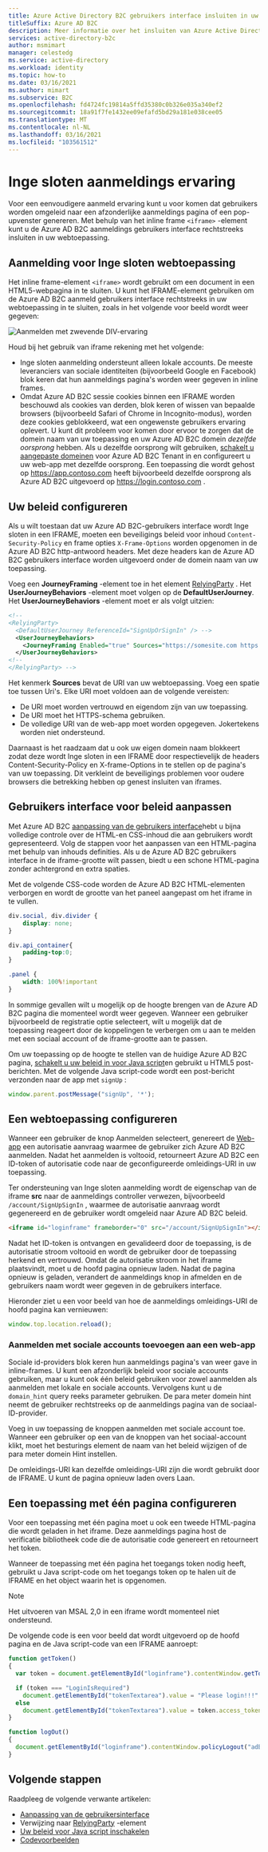 ```yaml
---
title: Azure Active Directory B2C gebruikers interface insluiten in uw app met een aangepast beleid
titleSuffix: Azure AD B2C
description: Meer informatie over het insluiten van Azure Active Directory B2C gebruikers interface in uw app met een aangepast beleid
services: active-directory-b2c
author: msmimart
manager: celestedg
ms.service: active-directory
ms.workload: identity
ms.topic: how-to
ms.date: 03/16/2021
ms.author: mimart
ms.subservice: B2C
ms.openlocfilehash: fd4724fc19814a5ffd35380c0b326e035a340ef2
ms.sourcegitcommit: 18a91f7fe1432ee09efafd5bd29a181e038cee05
ms.translationtype: MT
ms.contentlocale: nl-NL
ms.lasthandoff: 03/16/2021
ms.locfileid: "103561512"
---
```

# <a name="embedded-sign-in-experience"></a>Inge sloten aanmeldings ervaring

Voor een eenvoudigere aanmeld ervaring kunt u voor komen dat gebruikers worden omgeleid naar een afzonderlijke aanmeldings pagina of een pop-upvenster genereren. Met behulp van het inline frame `<iframe>` -element kunt u de Azure AD B2C aanmeldings gebruikers interface rechtstreeks insluiten in uw webtoepassing.

## <a name="web-application-embedded-sign-in"></a>Aanmelding voor Inge sloten webtoepassing

Het inline frame-element `<iframe>` wordt gebruikt om een document in een HTML5-webpagina in te sluiten. U kunt het IFRAME-element gebruiken om de Azure AD B2C aanmeld gebruikers interface rechtstreeks in uw webtoepassing in te sluiten, zoals in het volgende voor beeld wordt weer gegeven:

![Aanmelden met zwevende DIV-ervaring](media/embedded-login/login-hovering.png)

Houd bij het gebruik van iframe rekening met het volgende:

- Inge sloten aanmelding ondersteunt alleen lokale accounts. De meeste leveranciers van sociale identiteiten (bijvoorbeeld Google en Facebook) blok keren dat hun aanmeldings pagina's worden weer gegeven in inline frames.
- Omdat Azure AD B2C sessie cookies binnen een IFRAME worden beschouwd als cookies van derden, blok keren of wissen van bepaalde browsers (bijvoorbeeld Safari of Chrome in Incognito-modus), worden deze cookies geblokkeerd, wat een ongewenste gebruikers ervaring oplevert. U kunt dit probleem voor komen door ervoor te zorgen dat de domein naam van uw toepassing en uw Azure AD B2C domein *dezelfde oorsprong* hebben. Als u dezelfde oorsprong wilt gebruiken, [schakelt u aangepaste domeinen](custom-domain.md) voor Azure AD B2C Tenant in en configureert u uw web-app met dezelfde oorsprong. Een toepassing die wordt gehost op https://app.contoso.com heeft bijvoorbeeld dezelfde oorsprong als Azure AD B2C uitgevoerd op https://login.contoso.com .
 
## <a name="configure-your-policy"></a>Uw beleid configureren

Als u wilt toestaan dat uw Azure AD B2C-gebruikers interface wordt Inge sloten in een IFRAME, moeten een beveiligings beleid voor inhoud `Content-Security-Policy` en frame opties `X-Frame-Options` worden opgenomen in de Azure AD B2C http-antwoord headers. Met deze headers kan de Azure AD B2C gebruikers interface worden uitgevoerd onder de domein naam van uw toepassing.

Voeg een **JourneyFraming** -element toe in het element [RelyingParty](relyingparty.md) .  Het **UserJourneyBehaviors** -element moet volgen op de **DefaultUserJourney**. Het **UserJourneyBehaviors** -element moet er als volgt uitzien:

```xml
<!--
<RelyingParty>
  <DefaultUserJourney ReferenceId="SignUpOrSignIn" /> -->
  <UserJourneyBehaviors> 
    <JourneyFraming Enabled="true" Sources="https://somesite.com https://anothersite.com" /> 
  </UserJourneyBehaviors>
<!--
</RelyingParty> -->
```

Het kenmerk **Sources** bevat de URI van uw webtoepassing. Voeg een spatie toe tussen Uri's. Elke URI moet voldoen aan de volgende vereisten:

- De URI moet worden vertrouwd en eigendom zijn van uw toepassing.
- De URI moet het HTTPS-schema gebruiken.  
- De volledige URI van de web-app moet worden opgegeven. Jokertekens worden niet ondersteund.

Daarnaast is het raadzaam dat u ook uw eigen domein naam blokkeert zodat deze wordt Inge sloten in een IFRAME door respectievelijk de headers Content-Security-Policy en X-frame-Options in te stellen op de pagina's van uw toepassing. Dit verkleint de beveiligings problemen voor oudere browsers die betrekking hebben op genest insluiten van iframes.

## <a name="adjust-policy-user-interface"></a>Gebruikers interface voor beleid aanpassen

Met Azure AD B2C [aanpassing van de gebruikers interface](customize-ui.md)hebt u bijna volledige controle over de HTML-en CSS-inhoud die aan gebruikers wordt gepresenteerd. Volg de stappen voor het aanpassen van een HTML-pagina met behulp van inhouds definities. Als u de Azure AD B2C gebruikers interface in de iframe-grootte wilt passen, biedt u een schone HTML-pagina zonder achtergrond en extra spaties.  

Met de volgende CSS-code worden de Azure AD B2C HTML-elementen verborgen en wordt de grootte van het paneel aangepast om het iframe in te vullen.

```css
div.social, div.divider {
    display: none;
}

div.api_container{
    padding-top:0;
}

.panel {
    width: 100%!important
}
```

In sommige gevallen wilt u mogelijk op de hoogte brengen van de Azure AD B2C pagina die momenteel wordt weer gegeven. Wanneer een gebruiker bijvoorbeeld de registratie optie selecteert, wilt u mogelijk dat de toepassing reageert door de koppelingen te verbergen om u aan te melden met een sociaal account of de iframe-grootte aan te passen.

Om uw toepassing op de hoogte te stellen van de huidige Azure AD B2C pagina, [schakelt u uw beleid in voor Java script](javascript-samples.md)en gebruikt u HTML5 post-berichten. Met de volgende Java script-code wordt een post-bericht verzonden naar de app met `signUp` :

```javascript
window.parent.postMessage("signUp", '*');
```

## <a name="configure-a-web-application"></a>Een webtoepassing configureren

Wanneer een gebruiker de knop Aanmelden selecteert, genereert de [Web-app](code-samples.md#web-apps-and-apis) een autorisatie aanvraag waarmee de gebruiker zich Azure AD B2C aanmelden. Nadat het aanmelden is voltooid, retourneert Azure AD B2C een ID-token of autorisatie code naar de geconfigureerde omleidings-URI in uw toepassing.

Ter ondersteuning van Inge sloten aanmelding wordt de eigenschap van de iframe **src** naar de aanmeldings controller verwezen, bijvoorbeeld `/account/SignUpSignIn` , waarmee de autorisatie aanvraag wordt gegenereerd en de gebruiker wordt omgeleid naar Azure AD B2C beleid.

```html
<iframe id="loginframe" frameborder="0" src="/account/SignUpSignIn"></iframe>
``` 

Nadat het ID-token is ontvangen en gevalideerd door de toepassing, is de autorisatie stroom voltooid en wordt de gebruiker door de toepassing herkend en vertrouwd. Omdat de autorisatie stroom in het iframe plaatsvindt, moet u de hoofd pagina opnieuw laden. Nadat de pagina opnieuw is geladen, verandert de aanmeldings knop in afmelden en de gebruikers naam wordt weer gegeven in de gebruikers interface.  

Hieronder ziet u een voor beeld van hoe de aanmeldings omleidings-URI de hoofd pagina kan vernieuwen:

```javascript
window.top.location.reload();
```

### <a name="add-sign-in-with-social-accounts-to-a-web-app"></a>Aanmelden met sociale accounts toevoegen aan een web-app

Sociale id-providers blok keren hun aanmeldings pagina's van weer gave in inline-frames. U kunt een afzonderlijk beleid voor sociale accounts gebruiken, maar u kunt ook één beleid gebruiken voor zowel aanmelden als aanmelden met lokale en sociale accounts. Vervolgens kunt u de `domain_hint` query reeks parameter gebruiken. De para meter domein hint neemt de gebruiker rechtstreeks op de aanmeldings pagina van de sociaal-ID-provider.

Voeg in uw toepassing de knoppen aanmelden met sociale account toe. Wanneer een gebruiker op een van de knoppen van het sociaal-account klikt, moet het besturings element de naam van het beleid wijzigen of de para meter domein Hint instellen.

<!-- TBD: add a diagram -->

De omleidings-URI kan dezelfde omleidings-URI zijn die wordt gebruikt door de IFRAME. U kunt de pagina opnieuw laden overs Laan.

## <a name="configure-a-single-page-application"></a>Een toepassing met één pagina configureren

Voor een toepassing met één pagina moet u ook een tweede HTML-pagina die wordt geladen in het iframe. Deze aanmeldings pagina host de verificatie bibliotheek code die de autorisatie code genereert en retourneert het token.

Wanneer de toepassing met één pagina het toegangs token nodig heeft, gebruikt u Java script-code om het toegangs token op te halen uit de IFRAME en het object waarin het is opgenomen.

> [!NOTE]
> Het uitvoeren van MSAL 2,0 in een iframe wordt momenteel niet ondersteund.

De volgende code is een voor beeld dat wordt uitgevoerd op de hoofd pagina en de Java script-code van een IFRAME aanroept:

```javascript
function getToken()
{
  var token = document.getElementById("loginframe").contentWindow.getToken("adB2CSignInSignUp");

  if (token === "LoginIsRequired")
    document.getElementById("tokenTextarea").value = "Please login!!!"
  else
    document.getElementById("tokenTextarea").value = token.access_token;
}

function logOut()
{
  document.getElementById("loginframe").contentWindow.policyLogout("adB2CSignInSignUp", "B2C_1A_SignUpOrSignIn");
}
```

## <a name="next-steps"></a>Volgende stappen

Raadpleeg de volgende verwante artikelen:

- [Aanpassing van de gebruikersinterface](customize-ui.md)
- Verwijzing naar [RelyingParty](relyingparty.md) -element
- [Uw beleid voor Java script inschakelen](javascript-samples.md)
- [Codevoorbeelden](code-samples.md)
